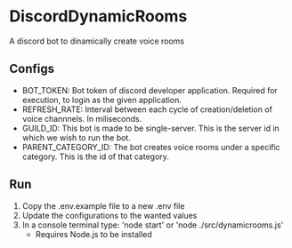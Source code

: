 # DiscordDynamicRooms
A discord bot to dinamically create voice rooms

## Configs
* BOT_TOKEN: Bot token of discord developer application. Required for execution, to login as the given application.
* REFRESH_RATE: Interval between each cycle of creation/deletion of voice channnels. In miliseconds.
* GUILD_ID: This bot is made to be single-server. This is the server id in which we wish to run the bot.
* PARENT_CATEGORY_ID: The bot creates voice rooms under a specific category. This is the id of that category.

## Run
1) Copy the .env.example file to a new .env file
2) Update the configurations to the wanted values
3) In a console terminal type: 'node start' or 'node ./src/dynamicrooms.js'
    * Requires Node.js to be installed

